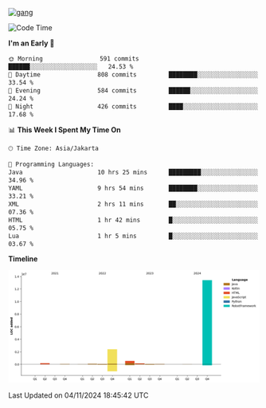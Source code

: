 <!-- [<img src='https://dev.karakun.com/assets/posts/2018-09-16-jc-java-article/3duke_suspects.jpg' alt='java'>](https://github.com/yeahbutstill) -->
[<img src='https://asset-2.tstatic.net/tribunnewswiki/foto/bank/images/Mozart.jpg' alt='gang'>](https://github.com/yeahbutstill)

<!--START_SECTION:waka-->
![Code Time](http://img.shields.io/badge/Code%20Time-2%2C874%20hrs%2052%20mins-blue)

**I'm an Early 🐤** 

```text
🌞 Morning                591 commits         ██████░░░░░░░░░░░░░░░░░░░   24.53 % 
🌆 Daytime                808 commits         ████████░░░░░░░░░░░░░░░░░   33.54 % 
🌃 Evening                584 commits         ██████░░░░░░░░░░░░░░░░░░░   24.24 % 
🌙 Night                  426 commits         ████░░░░░░░░░░░░░░░░░░░░░   17.68 % 
```


📊 **This Week I Spent My Time On** 

```text
🕑︎ Time Zone: Asia/Jakarta

💬 Programming Languages: 
Java                     10 hrs 25 mins      █████████░░░░░░░░░░░░░░░░   34.96 % 
YAML                     9 hrs 54 mins       ████████░░░░░░░░░░░░░░░░░   33.21 % 
XML                      2 hrs 11 mins       ██░░░░░░░░░░░░░░░░░░░░░░░   07.36 % 
HTML                     1 hr 42 mins        █░░░░░░░░░░░░░░░░░░░░░░░░   05.75 % 
Lua                      1 hr 5 mins         █░░░░░░░░░░░░░░░░░░░░░░░░   03.67 % 
```

**Timeline**

![Lines of Code chart](https://raw.githubusercontent.com/yeahbutstill/yeahbutstill/main/assets/bar_graph.png)


 Last Updated on 04/11/2024 18:45:42 UTC
<!--END_SECTION:waka-->
